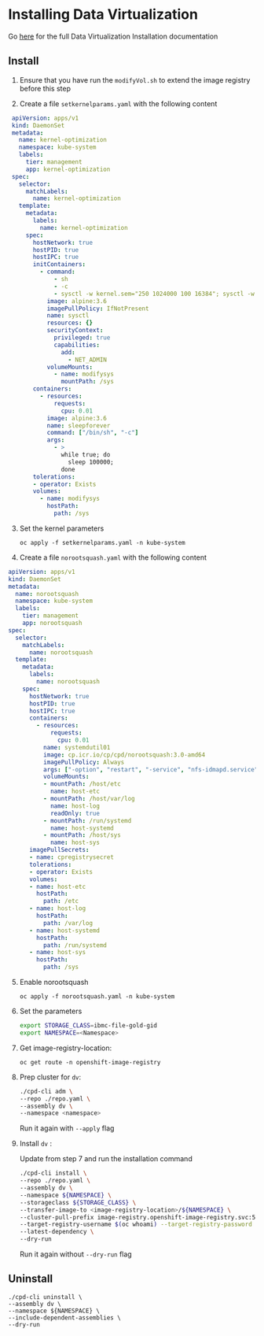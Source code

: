 # Installing Data Virtualization

Go [here](https://www.ibm.com/support/knowledgecenter/SSQNUZ_3.5.0/svc-dv/install-dv.html) for the full Data Virtualization Installation documentation

## Install

1. Ensure that you have run the `modifyVol.sh` to extend the image registry before this step

2. Create a file `setkernelparams.yaml` with the following content

```yaml
 apiVersion: apps/v1
 kind: DaemonSet
 metadata:
   name: kernel-optimization
   namespace: kube-system
   labels:
     tier: management
     app: kernel-optimization
 spec:
   selector:
     matchLabels:
       name: kernel-optimization
   template:
     metadata:
       labels:
         name: kernel-optimization
     spec:
       hostNetwork: true
       hostPID: true
       hostIPC: true
       initContainers:
         - command:
             - sh
             - -c
             - sysctl -w kernel.sem="250 1024000 100 16384"; sysctl -w kernel.msgmax="65536"; sysctl -w kernel.msgmnb="65536"; sysctl -w kernel.msgmni="32768"; sysctl -w kernel.shmmni="16384"; sysctl -w vm.max_map_count="262144"; sysctl -w kernel.shmall="33554432"; sysctl -w kernel.shmmax="68719476736"; sysctl -p;
           image: alpine:3.6
           imagePullPolicy: IfNotPresent
           name: sysctl
           resources: {}
           securityContext:
             privileged: true
             capabilities:
               add:
                 - NET_ADMIN
           volumeMounts:
             - name: modifysys
               mountPath: /sys
       containers:
         - resources:
             requests:
               cpu: 0.01
           image: alpine:3.6
           name: sleepforever
           command: ["/bin/sh", "-c"]
           args:
             - >
               while true; do
                 sleep 100000;
               done
       tolerations:
       - operator: Exists
       volumes:
         - name: modifysys
           hostPath:
             path: /sys
   ```

3. Set the kernel parameters

    `oc apply -f setkernelparams.yaml -n kube-system`

4. Create a file `norootsquash.yaml` with the following content

```yaml
apiVersion: apps/v1
kind: DaemonSet
metadata:
  name: norootsquash
  namespace: kube-system
  labels:
    tier: management
    app: norootsquash
spec:
  selector:
    matchLabels:
      name: norootsquash
  template:
    metadata:
      labels:
        name: norootsquash
    spec:
      hostNetwork: true
      hostPID: true
      hostIPC: true
      containers:
        - resources:
            requests:
              cpu: 0.01
          name: systemdutil01
          image: cp.icr.io/cp/cpd/norootsquash:3.0-amd64
          imagePullPolicy: Always
          args: ["-option", "restart", "-service", "nfs-idmapd.service"]
          volumeMounts:
          - mountPath: /host/etc
            name: host-etc
          - mountPath: /host/var/log
            name: host-log
            readOnly: true
          - mountPath: /run/systemd
            name: host-systemd
          - mountPath: /host/sys
            name: host-sys
      imagePullSecrets:
      - name: cpregistrysecret
      tolerations:
      - operator: Exists
      volumes:
      - name: host-etc
        hostPath:
          path: /etc
      - name: host-log
        hostPath:
          path: /var/log
      - name: host-systemd
        hostPath:
          path: /run/systemd
      - name: host-sys
        hostPath:
          path: /sys
```

5. Enable norootsquash

    `oc apply -f norootsquash.yaml -n kube-system`

6. Set the parameters

    ```bash
    export STORAGE_CLASS=ibmc-file-gold-gid
    export NAMESPACE=<Namespace>
    ```

7. Get image-registry-location:

    `oc get route -n openshift-image-registry`

8. Prep cluster for `dv`:

    ```bash
    ./cpd-cli adm \
    --repo ./repo.yaml \
    --assembly dv \
    --namespace <namespace>
    ```

    Run it again with `--apply` flag

9. Install `dv` :

    Update <image-registry-location> from step 7 and run the installation command

    ```bash
    ./cpd-cli install \
    --repo ./repo.yaml \
    --assembly dv \
    --namespace ${NAMESPACE} \
    --storageclass ${STORAGE_CLASS} \
    --transfer-image-to <image-registry-location>/${NAMESPACE} \
    --cluster-pull-prefix image-registry.openshift-image-registry.svc:5000/${NAMESPACE}  \
    --target-registry-username $(oc whoami) --target-registry-password $(oc whoami -t) --insecure-skip-tls-verify \
    --latest-dependency \
    --dry-run
    ```

    Run it again without `--dry-run` flag

## Uninstall


    ./cpd-cli uninstall \
    --assembly dv \
    --namespace ${NAMESPACE} \
    --include-dependent-assemblies \
    --dry-run
